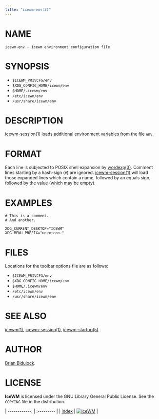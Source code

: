 ```yaml
---
title: "icewm-env(5)"
---
```

# NAME

    icewm-env - icewm environment configuration file

# SYNOPSIS

- `$ICEWM_PRIVCFG/env`
- `$XDG_CONFIG_HOME/icewm/env`
- `$HOME/.icewm/env`
- `/etc/icewm/env`
- `/usr/share/icewm/env`

# DESCRIPTION

[icewm-session(1)](icewm-session.md) loads additional environment variables from the file
`env`.

# FORMAT

Each line is subjected to POSIX shell expansion by [wordexp(3)](https://manned.org/wordexp.3).
Comment lines starting by a hash-sign (`#`) are ignored.
[icewm-session(1)](icewm-session.md) will load those expanded lines which contain a name,
followed by an equals sign, followed by the value (which may be empty).

# EXAMPLES

    # This is a comment.
    # And another.

    XDG_CURRENT_DESKTOP="ICEWM"
    XDG_MENU_PREFIX="unexicon-"

# FILES

Locations for the toolbar options file are as follows:

- `$ICEWM_PRIVCFG/env`
- `$XDG_CONFIG_HOME/icewm/env`
- `$HOME/.icewm/env`
- `/etc/icewm/env`
- `/usr/share/icewm/env`

# SEE ALSO

[icewm(1)](icewm.md),
[icewm-session(1)](icewm-session.md),
[icewm-startup(5)](icewm-startup.md).

# AUTHOR

[Brian Bidulock](mailto:bidulock@openss7.org).

# LICENSE

**IceWM** is licensed under the GNU Library General Public License.
See the `COPYING` file in the distribution.

| ------------: | :--------- |
| [Index](/man) | [![IceWM](/images/logom.jpg "ice-wm.org")](https://ice-wm.org "ice-wm.org") |
